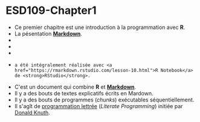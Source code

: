 # ESD109-Chapter1
* Ce premier chapitre est une introduction à la programmation avec **R**.
* La pésentation <a href="Applied_Econometrics_with_R.pdf"><strong>Markdown</strong></a>.</span>
* 
*  
*   
*     a été intégralement réalisée avec <a href="https://rmarkdown.rstudio.com/lesson-10.html">R Notebook</a> de <strong>RStudio</strong>.
* C'est un document qui combine **R** et <a href="https://fr.m.wikipedia.org/wiki/Markdown"><strong>Markdown</strong></a>.</span>
* Il y a des bouts de textes explicatifs écrits en Mardown.
* Il y a des bouts de programmes (*chunks*) exécutables séquentiellement.
* Il s'agît de  <a href="https://fr.m.wikipedia.org/wiki/Programmation_lettrée">programmation </a><span><a href="https://fr.m.wikipedia.org/wiki/Programmation_lettrée">lettrée</a> (*Literate Programming*) <span>initiée par </span><a href="https://fr.m.wikipedia.org/wiki/Donald_Knuth" title="Donald Knuth">Donald Knuth</a>.

<!--stackedit_data:
eyJoaXN0b3J5IjpbLTIxMzI1OTUxOSwxMzIzMzg0MzgzXX0=
-->
